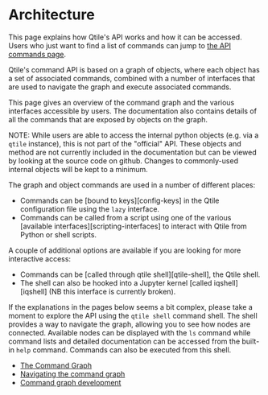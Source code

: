 # Architecture

This page explains how Qtile's API works and how it can be accessed. Users who just
want to find a list of commands can jump to [the API commands page](api/index.md).

Qtile's command API is based on a graph of objects, where each object has a set
of associated commands, combined with a number of interfaces that are used
to navigate the graph and execute associated commands.

This page gives an overview of the command graph and the various interfaces
accessible by users. The documentation also contains details of all the commands
that are exposed by objects on the graph.

NOTE: While users are able to access the internal python objects (e.g. via a `qtile`
instance), this is not part of the "official" API. These objects and method are
not currently included in the documentation but can be viewed by looking at the
source code on github. Changes to commonly-used internal objects will be kept to
a minimum.

The graph and object commands are used in a number of
different places:

* Commands can be [bound to keys][config-keys] in the Qtile
  configuration file using the `lazy` interface.
* Commands can be called from a script using one of the various
  [available interfaces][scripting-interfaces] to interact with Qtile from Python or shell scripts.

A couple of additional options are available if you are looking for more
interactive access:

* Commands can be [called through qtile shell][qtile-shell], the
  Qtile shell.
* The shell can also be hooked into a Jupyter kernel [called iqshell][iqshell]
  (NB this interface is currently broken).

If the explanations in the pages below seems a bit complex, please take a moment to explore
the API using the `qtile shell` command shell. The shell provides a way to
navigate the graph, allowing you to see how nodes are connected. Available nodes
can be displayed with the `ls` command while command lists and detailed documentation
can be accessed from the built-in `help` command. Commands can also be executed
from this shell.

* [The Command Graph](command_graph.md)
* [Navigating the command graph](navigation.md)
* [Command graph development](advanced.md)

